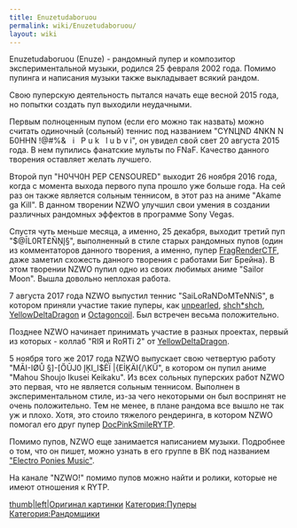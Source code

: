 ```yaml
---
title: Enuzetudaboruou
permalink: wiki/Enuzetudaboruou/
layout: wiki
---
```


Enuzetudaboruou (Enuze) - рандомный пупер и композитор экспериментальной
музыки, родился 25 февраля 2002 года. Помимо пупинга и написания музыки
также выкладывает всякий рандом.

Свою пуперскую деятельность пытался начать еще весной 2015 года, но
попытки создать пуп выходили неудачными.

Первым полноценным пупом (если его можно так назвать) можно считать
одиночный (сольный) теннис под названием "CYNЦND 4NKN N Б0HHN !@\#%& 
 i   P u k   l u b v i", он увидел свой свет 20 августа 2015 года. В нем
пупились фанатские мульты по FNaF. Качество данного творения оставляет
желать лучшего.

Второй пуп "H0ЧЧ0Н РЕР CENSOURED" выходит 26 ноября 2016 года, когда с
момента выхода первого пупа прошло уже больше года. На сей раз он также
является сольным теннисом, в этот раз на аниме "Akame ga Kill". В данном
творении NZWO улучшил свои умения в создании различных рандомных
эффектов в программе Sony Vegas.

Спустя чуть меньше месяца, а именно, 25 декабря, выходит третий пуп
"$@ĪL0RT£ÑŅĮ§", выполненный в стиле старых рандомных пупов (один из
комментаторов данного творения, а именно, пупер
[FragRenderCTF](/wiki/FragRenderCTF "wikilink"), даже заметил схожесть данного
творения с работами Биг Брейна). В этом творении NZWO пупил одно из
своих любимых аниме "Sailor Moon". Вышла довольно неплохая работа.

7 августа 2017 года NZWO выпустил теннис "SaiLoRaNDoMTeNNiS", в котором
приняли участие такие пуперы, как [unpearled](unpearled "wikilink"),
[shch\*shch](shch*shch "wikilink"),
[YellowDeltaDragon](/wiki/YellowDeltaDragon "wikilink") и
[Octagoncoil](/wiki/Octagoncoil "wikilink"). Был встречен весьма положительно.

Позднее NZWO начинает принимать участие в разных проектах, первый из
которых - коллаб "RIЯ и RоЯТi 2" от
[YellowDeltaDragon](/wiki/YellowDeltaDragon "wikilink").

5 ноября того же 2017 года NZWO выпускает свою четвертую работу "MĀI-IØŮ
§\]-\[ŐŪJ0 ĮĶI_I$ĖÏ \|{EİĶÄI{/\\KŰ", в котором он пупил аниме "Mahou
Shoujo Ikusei Keikaku". Из всех сольных пуперских работ NZWO это первая,
что не является сольным теннисом. Выполнен в экспериментальном стиле,
из-за чего некоторыми он был воспринят не очень положительно. Тем не
менее, в плане рандома все вышло не так уж и плохо. Хотя, это стоило
тяжелого рендеринга, в котором NZWO помогал его друг пупер
[DocPinkSmileRYTP](/wiki/DoctorSmiler "wikilink").

Помимо пупов, NZWO еще занимается написанием музыки. Подробнее о том,
что он пишет, можно узнать в его группе в ВК под названием ["Electro
Ponies Music"](https://vk.com/club120439845).

На канале "NZWO!" помимо пупов можно найти и ролики, которые не имеют
отношения к RYTP.

[thumb\|left\|Оригинал картинки](Файл:15328_eightbit2.jpg "wikilink")
[Категория:Пуперы](Категория:Пуперы "wikilink")
[Категория:Рандомщики](Категория:Рандомщики "wikilink")
